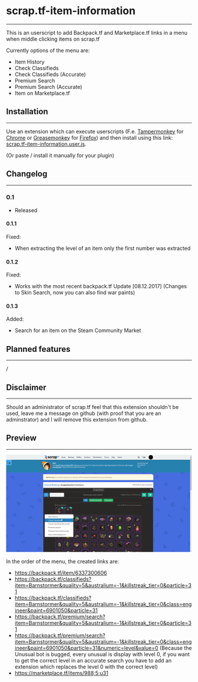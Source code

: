 # scrap.tf-item-information
_____________________________________________
This is an userscript to add Backpack.tf and Marketplace.tf links in a menu when middle clicking items on scrap.tf

Currently options of the menu are:

* Item History
* Check Classifieds
* Check Classifieds (Accurate)
* Premium Search
* Premium Search (Accurate)
* Item on Marketplace.tf



## Installation
_____________________________________________
Use an extension which can execute userscripts (F.e. [Tampermonkey](https://chrome.google.com/webstore/detail/tampermonkey/dhdgffkkebhmkfjojejmpbldmpobfkfo) for [Chrome](https://www.google.com/chrome/) or [Greasemonkey](https://addons.mozilla.org/en-US/firefox/addon/greasemonkey/)  for [Firefox](https://www.mozilla.org/firefox))
and then install using this link: [scrap.tf-item-information.user.js](https://github.com/NetroScript/scrap.tf-item-information/raw/master/scrap.tf-item-information.user.js).

(Or paste / install it manually for your plugin)

## Changelog
_____________________________________________


### 0.1

* Released

#### 0.1.1

Fixed:
* When extracting the level of an item only the first number was extracted

#### 0.1.2

Fixed:
* Works with the most recent backpack.tf Update [08.12.2017] (Changes to Skin Search, now you can also find war paints)


#### 0.1.3

Added:
* Search for an item on the Steam Community Market

## Planned features
_____________________________________________

/


## Disclaimer
_____________________________________________

Should an administrator of scrap.tf feel that this extension shouldn't be used, leave me a message on github (with proof that you are an adminstrator) and I will remove this extension from github.


## Preview
_____________________________________________

![Preview](https://raw.githubusercontent.com/NetroScript/scrap.tf-item-information/master/preview.png)

In the order of the menu, the created links are:

* https://backpack.tf/item/6337300606
* https://backpack.tf/classifieds?item=Barnstormer&quality=5&australium=-1&killstreak_tier=0&particle=31
* https://backpack.tf/classifieds?item=Barnstormer&quality=5&australium=-1&killstreak_tier=0&class=engineer&paint=6901050&particle=31
* https://backpack.tf/premium/search?item=Barnstormer&quality=5&australium=-1&killstreak_tier=0&particle=31
* https://backpack.tf/premium/search?item=Barnstormer&quality=5&australium=-1&killstreak_tier=0&class=engineer&paint=6901050&particle=31&numeric=level&value=0 (Because the Unusual bot is bugged, every unusual is display with level 0, if you want to get the correct level in an accurate search you have to add an extension which replaces the level 0 with the correct level)
* https://marketplace.tf/items/988;5;u31
